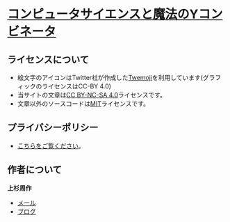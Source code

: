 # [コンピュータサイエンスと魔法のYコンビネータ](https://yj.chibicode.com)

## ライセンスについて

- 絵文字のアイコンはTwitter社が作成した[Twemoji](https://github.com/twitter/twemoji)を利用しています(グラフィックのライセンスはCC-BY 4.0)
- 当サイトの文章は[CC BY-NC-SA 4.0](https://creativecommons.org/licenses/by-nc-sa/4.0/)ライセンスです。
- 文章以外のソースコードは[MIT](docs/license-non-text.txt)ライセンスです。

## プライバシーポリシー

- [こちらをご覧ください](docs/privacy-policy-jp.md)。

## 作者について

**上杉周作**

- [メール](mailto:shu@chibicode.com)
- [ブログ](https://jp.chibicode.com)